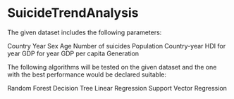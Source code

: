 # SuicideTrendAnalysis

The given dataset includes the following parameters:

Country
Year
Sex
Age
Number of suicides
Population
Country-year
HDI for year
GDP for year
GDP per capita
Generation


The following algorithms will be tested on the given dataset and the one with the best performance would be declared suitable:

Random Forest
Decision Tree
Linear Regression
Support Vector Regression
